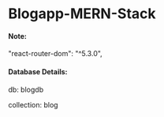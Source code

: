 # Blogapp-MERN-Stack

#### Note:
"react-router-dom": "^5.3.0",

#### Database Details:
db: blogdb

collection: blog

